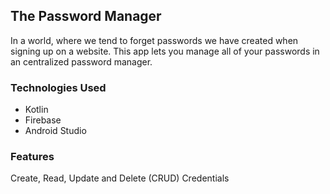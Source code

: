 ## The Password Manager
In a world, where we tend to forget passwords we have created when signing up on a website. This app lets you manage all of your passwords in an centralized password manager.

### Technologies Used
* Kotlin
* Firebase
* Android Studio

### Features
Create, Read, Update and Delete (CRUD) Credentials
